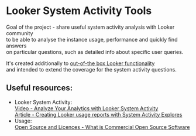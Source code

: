 # Looker System Activity Tools
Goal of the project - share useful system activity analysis with Looker community \
to be able to analyse the instance usage, performance and quickly find answers \
on particular questions, such as detailed info about specific user queries.

It's created additionally to [out-of-the box Looker functionality](https://cloud.google.com/looker/docs/system-activity-pages) \
and intended to extend the coverage for the system activity questions.

## Useful resources:
- Looker System Activity: \
  [Video - Analyze Your Analytics with Looker System Activity](https://youtu.be/4Zh71oX52VY) \
  [Article - Creating Looker usage reports with System Activity Explores](https://cloud.google.com/looker/docs/usage-reports-with-system-activity-explores)
- Usage: \
  [Open Source and Licences - What is Commercial Open Source Software](https://www.webiny.com/blog/what-is-commercial-open-source)
